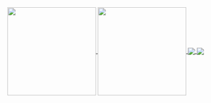 <a href="https://github.com/ruben1132/github-readme-stats">
  <img height=200 align="center" src="https://github-readme-stats.vercel.app/api?username=ruben1132" />
</a>
<a href="https://github.com/ruben1132/convoychat">
  <img height=200 align="center" src="https://github-readme-stats.vercel.app/api/top-langs?ruben1132=anuraghazra&layout=compact&langs_count=10" />
</a>



<a href="https://github.com/ruben1132/github-readme-stats">
  <img align="center" src="https://github-readme-stats.vercel.app/api/top-langs/?username=ruben1132" />
</a>
<a href="https://github.com/ruben1132/convoychat">
  <img align="center" src="https://github-readme-stats.vercel.app/api/wakatime?username=Ruben1132" />
</a>



<!--
**ruben1132/ruben1132** is a ✨ _special_ ✨ repository because its `README.md` (this file) appears on your GitHub profile.

Here are some ideas to get you started:

- 🔭 I’m currently working on ...
- 🌱 I’m currently learning ...
- 👯 I’m looking to collaborate on ...
- 🤔 I’m looking for help with ...
- 💬 Ask me about ...
- 📫 How to reach me: ...
- 😄 Pronouns: ...
- ⚡ Fun fact: ...
-->
